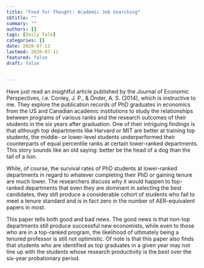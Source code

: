 ```yaml
---
title: "Food for Thought: Academic Job Searching"
sbtitle: ""
summary: ""
authors: []
tags: [Daily Talk]
categories: []
date: 2020-07-11
lastmod: 2020-07-11
featured: false
draft: false


---
```


Have just read an insightful article published by the Journal of Economic Perspectives, i.e. Conley, J. P., & Önder, A. S. (2014), which is instructive to me. They explore the publication records of PhD graduates in economics from the US and Canadian academic institutions to study the relationships between programs of various ranks and the research outcomes of their students in the six years after graduation. One of their intriguing findings is that although top departments like Harvard or MIT are better at training top students, the middle- or lower-level students underperformed their counterparts of equal percentile ranks at certain lower-ranked departments. This story sounds like an old saying: better be the head of a dog than the tail of a lion.

While, of course, the survival rates of PhD students at lower-ranked departments in regard to whatever completing their PhD or gaining tenure are much lower. The researchers discuss why it would happen to top-ranked departments that even they are dominant in selecting the best candidates, they still produce a considerable cohort of students who fail to meet a tenure standard and is in fact zero in the number of AER-equivalent papers in most.

This paper tells both good and bad news. The good news is that non-top departments still produce successful new economists, while even to those who are in a top-ranked program, the likelihood of ultimately being a tenured professor is still not optimistic. Of note is that this paper also finds that students who are identified as top graduates in a given year may not line up with the students whose research productivity is the best over the six-year probationary period.
